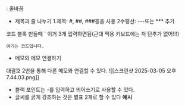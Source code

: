 
</br> : 줄바꿈

- 제목과 줄 나누기
1.제목: #, ##, ###등을 사용
2수평선: ---또는 *** 추가


코드 블록 만들때  ` 이거 3개 입력하면됨(근대 맥용 키보드에는 저 단추가 없어!!!)

```
여기는 코드입니다.
```

- 메모와 메모 연결하기

대괄호 2번을 통해 다른 메모와 연결할 수 있다.
![[스크린샷 2025-03-05 오후 7.44.03.png]]

- 블랙 포인트는 -를 입력하고 띄어쓰기로 사용할 수 있다.
- 글씨를 굵게 강조하는 것은 별표 2개로 할 수 있다  **예시**

